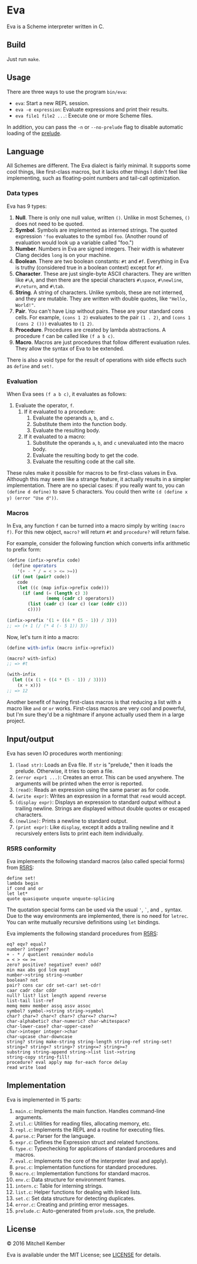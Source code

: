 # Eva

Eva is a Scheme interpreter written in C.

## Build

Just run `make`.

## Usage

There are three ways to use the program `bin/eva`:

- `eva`: Start a new REPL session.
- `eva -e expression`: Evaluate expressions and print their results.
- `eva file1 file2 ...`: Execute one or more Scheme files.

In addition, you can pass the `-n` or `--no-prelude` flag to disable automatic loading of the [prelude](src/prelude.scm).

## Language

All Schemes are different. The Eva dialect is fairly minimal. It supports some cool things, like first-class macros, but it lacks other things I didn't feel like implementing, such as floating-point numbers and tail-call optimization.

### Data types

Eva has 9 types:

1. **Null**. There is only one null value, written `()`. Unlike in most Schemes, `()` does not need to be quoted.
2. **Symbol**. Symbols are implemented as interned strings. The quoted expression `'foo` evaluates to the symbol `foo`. (Another round of evaluation would look up a variable called "foo.")
3. **Number**. Numbers in Eva are signed integers. Their width is whatever Clang decides `long` is on your machine.
4. **Boolean**. There are two boolean constants: `#t` and `#f`. Everything in Eva is truthy (considered true in a boolean context) except for `#f`. 
5. **Character**. These are just single-byte ASCII characters. They are written like `#\A`, and then there are the special characters `#\space`, `#\newline`, `#\return`, and `#\tab`.
6. **String**. A string of characters. Unlike symbols, these are not interned, and they are mutable. They are written with double quotes, like `"Hello, World!"`.
7. **Pair**. You can't have Lisp without pairs. These are your standard cons cells. For example, `(cons 1 2)` evaluates to the pair `(1 . 2)`, and `(cons 1 (cons 2 ()))` evaluates to `(1 2)`.
8. **Procedure**. Procedures are created by lambda abstractions. A procedure `f` can be called like `(f a b c)`.
9. **Macro**. Macros are just procedures that follow different evaluation rules. They allow the syntax of Eva to be extended.

There is also a void type for the result of operations with side effects such as `define` and `set!`.

### Evaluation

When Eva sees `(f a b c)`, it evaluates as follows:

1. Evaluate the operator, `f`.
	1. If it evaluated to a procedure:
		1. Evaluate the operands `a`, `b`, and `c`.
		2. Substitute them into the function body.
		3. Evaluate the resulting body.
	2. If it evaluated to a macro:
		1. Substitute the operands `a`, `b`, and `c` unevaluated into the macro body.
		2. Evaluate the resulting body to get the code.
		3. Evaluate the resulting code at the call site.

These rules make it possible for macros to be first-class values in Eva. Although this may seem like a strange feature, it actually results in a simpler implementation. There are no special cases: if you really want to, you can `(define d define)` to save 5 characters. You could then write `(d (define x y) (error "Use d"))`.

### Macros

In Eva, any function `f` can be turned into a macro simply by writing `(macro f)`. For this new object, `macro?` will return `#t` and `procedure?` will return false.

For example, consider the following function which converts infix arithmetic to prefix form:

```scheme
(define (infix->prefix code)
  (define operators
    '(+ - * / = < > <= >=))
  (if (not (pair? code))
    code
    (let ((c (map infix->prefix code)))
      (if (and (= (length c) 3)
               (memq (cadr c) operators))
        (list (cadr c) (car c) (car (cddr c)))
        c))))
        
(infix->prefix '(1 + ((4 * (5 - 1)) / 3)))
;; => (+ 1 (/ (* 4 (- 5 1)) 3))
```

Now, let's turn it into a macro:

```scheme
(define with-infix (macro infix->prefix))

(macro? with-infix)
;; => #t

(with-infix
  (let ((x (1 + ((4 * (5 - 1)) / 3))))
    (x + x)))
;; => 12
```

Another benefit of having first-class macros is that reducing a list with a macro like `and` or `or` works. First-class macros are very cool and powerful, but I'm sure they'd be a nightmare if anyone actually used them in a large project.

## Input/output

Eva has seven IO procedures worth mentioning:

1. `(load str)`: Loads an Eva file. If `str` is "prelude," then it loads the prelude. Otherwise, it tries to open a file.
2. `(error expr1 ...)`: Creates an error. This can be used anywhere. The arguments will be printed when the error is reported.
3. `(read)`: Reads an expression using the same parser as for code.
4. `(write expr)`: Writes an expression in a format that `read` would accept.
5. `(display expr)`: Displays an expression to standard output without a trailing newline. Strings are displayed without double quotes or escaped characters.
6. `(newline)`: Prints a newline to standard output.
7. `(print expr)`: Like `display`, except it adds a trailing newline and it recursively enters lists to print each item individually.

### R5RS conformity

Eva implements the following standard macros (also called special forms) from [R5RS][1]:

```
define set!
lambda begin
if cond and or
let let*
quote quasiquote unquote unquote-splicing
```

The quotation special forms can be used via the usual `'`, `` ` ``, and `,` syntax. Due to the way environments are implemented, there is no need for `letrec`. You can write mutually recursive definitions using `let` bindings.

Eva implements the following standard procedures from [R5RS][2]:

```
eq? eqv? equal?
number? integer?
+ - * / quotient remainder modulo
= < > <= >=
zero? positive? negative? even? odd?
min max abs gcd lcm expt
number->string string->number
boolean? not
pair? cons car cdr set-car! set-cdr!
caar cadr cdar cddr
null? list? list length append reverse
list-tail list-ref
memq memv member assq assv assoc
symbol? symbol->string string->symbol
char? char=? char<? char>? char<=? char>=?
char-alphabetic? char-numeric? char-whitespace?
char-lower-case? char-upper-case?
char->integer integer->char
char-upcase char-downcase
string? string make-string string-length string-ref string-set!
string=? string<? string>? string<=? string>=?
substring string-append string->list list->string
string-copy string-fill!
procedure? eval apply map for-each force delay
read write load
```

[1]: https://groups.csail.mit.edu/mac/ftpdir/scheme-reports/r5rs-html/r5rs_6.html
[2]: https://groups.csail.mit.edu/mac/ftpdir/scheme-reports/r5rs-html/r5rs_8.html

## Implementation

Eva is implemented in 15 parts:

1. `main.c`: Implements the main function. Handles command-line arguments.
2. `util.c`: Utilities for reading files, allocating memory, etc.
3. `repl.c`: Implements the REPL and a routine for executing files.
4. `parse.c`: Parser for the language.
5. `expr.c`: Defines the Expression struct and related functions.
6. `type.c`: Typechecking for applications of standard procedures and macros.
7. `eval.c`: Implements the core of the interpreter (eval and apply).
8. `proc.c`: Implementation functions for standard procedures.
9. `macro.c`: Implementation functions for standard macros.
10. `env.c`: Data structure for environment frames.
11. `intern.c`: Table for interning strings.
12. `list.c`: Helper functions for dealing with linked lists.
13. `set.c`: Set data structure for detecting duplicates.
14. `error.c`: Creating and printing error messages.
15. `prelude.c`: Auto-generated from `prelude.scm`, the prelude.

## License

© 2016 Mitchell Kember

Eva is available under the MIT License; see [LICENSE](LICENSE.md) for details.
